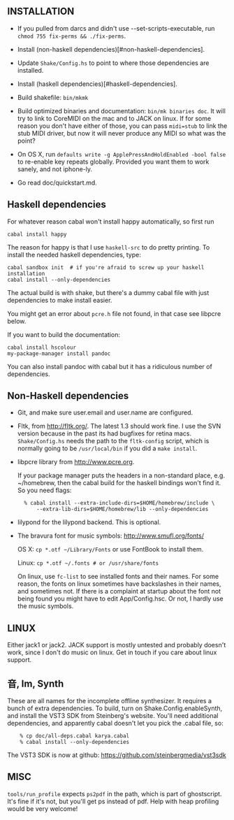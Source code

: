 ## INSTALLATION

- If you pulled from darcs and didn't use --set-scripts-executable, run
`chmod 755 fix-perms && ./fix-perms`.

- Install (non-haskell dependencies)[#non-haskell-dependencies].

- Update `Shake/Config.hs` to point to where those dependencies are installed.

- Install (haskell dependencies)[#haskell-dependencies].

- Build shakefile: `bin/mkmk`

- Build optimized binaries and documentation: `bin/mk binaries doc`.  It will
try to link to CoreMIDI on the mac and to JACK on linux.  If for some reason
you don't have either of those, you can pass `midi=stub` to link the stub MIDI
driver, but now it will never produce any MIDI so what was the point?

- On OS X, run `defaults write -g ApplePressAndHoldEnabled -bool false` to
re-enable key repeats globally.  Provided you want them to work sanely, and
not iphone-ly.

- Go read doc/quickstart.md.

## Haskell dependencies

For whatever reason cabal won't install happy automatically, so first run

    cabal install happy

The reason for happy is that I use `haskell-src` to do pretty printing.  To
install the needed haskell dependencies, type:

    cabal sandbox init  # if you're afraid to screw up your haskell installation
    cabal install --only-dependencies

The actual build is with shake, but there's a dummy cabal file with just
dependencies to make install easier.

You might get an error about `pcre.h` file not found, in that case see libpcre
below.

If you want to build the documentation:

    cabal install hscolour
    my-package-manager install pandoc

You can also install pandoc with cabal but it has a ridiculous number of
dependencies.

## Non-Haskell dependencies

- Git, and make sure user.email and user.name are configured.

- Fltk, from <http://fltk.org/>.  The latest 1.3 should work fine.  I use the
SVN version because in the past its had bugfixes for retina macs.
`Shake/Config.hs` needs the path to the `fltk-config` script, which is normally
going to be `/usr/local/bin` if you did a `make install`.

- libpcre library from <http://www.pcre.org>.

    If your package manager puts the headers in a non-standard place, e.g.
~/homebrew, then the cabal build for the haskell bindings won't find it.  So
you need flags:

        % cabal install --extra-include-dirs=$HOME/homebrew/include \
            --extra-lib-dirs=$HOME/homebrew/lib --only-dependencies

- lilypond for the lilypond backend.  This is optional.

- The bravura font for music symbols: <http://www.smufl.org/fonts/>

    OS X: `cp *.otf ~/Library/Fonts` or use FontBook to install them.

    Linux: `cp *.otf ~/.fonts # or /usr/share/fonts`

    On linux, use `fc-list` to see installed fonts and their names.  For some
reason, the fonts on linux sometimes have backslashes in their names, and
sometimes not.  If there is a complaint at startup about the font not being
found you might have to edit App/Config.hsc.  Or not, I hardly use the music
symbols.

## LINUX

Either jack1 or jack2.  JACK support is mostly untested and probably doesn't
work, since I don't do music on linux.  Get in touch if you care about linux
support.

## 音, Im, Synth

These are all names for the incomplete offline synthesizer.  It requires a bunch
of extra dependencies.  To build, turn on Shake.Config.enableSynth, and install
the VST3 SDK from Steinberg's website.  You'll need additional dependencies,
and apparently cabal doesn't let you pick the .cabal file, so:

```
    % cp doc/all-deps.cabal karya.cabal
    % cabal install --only-dependencies
```

The VST3 SDK is now at github: https://github.com/steinbergmedia/vst3sdk

## MISC

`tools/run_profile` expects `ps2pdf` in the path, which is part of ghostscript.
It's fine if it's not, but you'll get ps instead of pdf.  Help with heap
profiling would be very welcome!
